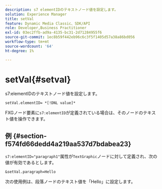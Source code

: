 ```yaml
---
description: s7 elementIDのテキストノード値を設定します。
solution: Experience Manager
title: setVal
feature: Dynamic Media Classic、SDK/API
role: Developer,Business Practitioner
exl-id: 03ec2ffb-ad9a-4135-bc31-2d71284955f6
source-git-commit: 1ec8b59f442eb96c6c3f5f1405d57a38a86bd056
workflow-type: tm+mt
source-wordcount: '64'
ht-degree: 1%

---
```


# setVal{#setval}

s7:elementIDのテキストノード値を設定します。

`setVal.elementID= *[!DNL value]*`

FXGノード要素に`s7:elementID`が定義されている場合は、そのノードのテキスト値を操作できます。

## 例 {#section-f574fd66dedd4a219aa537d7bdabea23}

`s7:elementID="paragraph1"`属性が`TextGraphic`ノードに対して定義され、次の値が有効であるとします。

`&setVal.paragraph=Hello`

次の使用例は、段落ノードのテキスト値を「Hello」に設定します。
